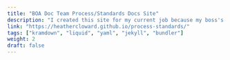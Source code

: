 ```yaml
---
title: "BOA Doc Team Process/Standards Docs Site"
description: "I created this site for my current job because my boss's boss wanted to move away from using OneDrive to host our documentation team's process and standards documents. I had never used a static site generator but wanted to learn, so I volunteered to transfer the Word documents to this Jekyll based site. I used Pandoc to transform the docx documents into markdown, then I reformatted the tables, images, and notes styles to work with the includes included with the theme. I used Tom Johnson's Jekyll documentation theme: https://github.com/tomjoht/documentation-theme-jekyll. This project is located on my work GitHub account: https://github.com/heathercloward"
link: "https://heathercloward.github.io/process-standards/"
tags: ["kramdown", "liquid", "yaml", "jekyll", "bundler"]
weight: 2
draft: false
---
```

